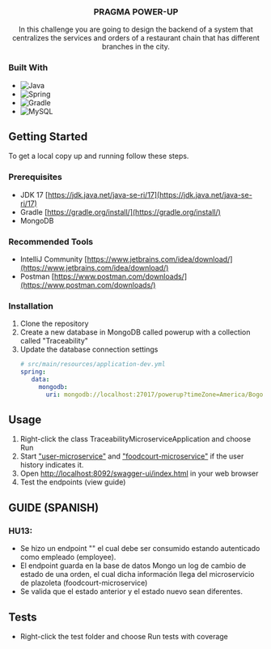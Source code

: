 <br />
<div align="center">
<h3 align="center">PRAGMA POWER-UP</h3>
  <p align="center">
    In this challenge you are going to design the backend of a system that centralizes the services and orders of a restaurant chain that has different branches in the city.
  </p>
</div>

### Built With

* ![Java](https://img.shields.io/badge/java-%23ED8B00.svg?style=for-the-badge&logo=java&logoColor=white)
* ![Spring](https://img.shields.io/badge/Spring-6DB33F?style=for-the-badge&logo=spring&logoColor=white)
* ![Gradle](https://img.shields.io/badge/Gradle-02303A.svg?style=for-the-badge&logo=Gradle&logoColor=white)
* ![MySQL](https://img.shields.io/badge/MySQL-00000F?style=for-the-badge&logo=mysql&logoColor=white)


<!-- GETTING STARTED -->
## Getting Started

To get a local copy up and running follow these steps.

### Prerequisites

* JDK 17 [https://jdk.java.net/java-se-ri/17](https://jdk.java.net/java-se-ri/17)
* Gradle [https://gradle.org/install/](https://gradle.org/install/)
* MongoDB

### Recommended Tools
* IntelliJ Community [https://www.jetbrains.com/idea/download/](https://www.jetbrains.com/idea/download/)
* Postman [https://www.postman.com/downloads/](https://www.postman.com/downloads/)

### Installation

1. Clone the repository
2. Create a new database in MongoDB called powerup with a collection called "Traceability"
3. Update the database connection settings
   ```yml
   # src/main/resources/application-dev.yml
   spring:
      data:
        mongodb:
          uri: mongodb://localhost:27017/powerup?timeZone=America/Bogota

<!-- USAGE -->
## Usage

1. Right-click the class TraceabilityMicroserviceApplication and choose Run
3. Start  ["user-microservice"](https://github.com/ridom997/user-microservice) and ["foodcourt-microservice"](https://github.com/ridom997/foodcourt-microservice) if the user history indicates it.
4.  Open [http://localhost:8092/swagger-ui/index.html](http://localhost:8092/swagger-ui/index.html) in your web browser
5. Test the endpoints (view guide)

<!-- GUIDE -->
## GUIDE (SPANISH)

### HU13:
+ Se hizo un endpoint "" el cual debe ser consumido estando autenticado como empleado (employee).
+ El endpoint guarda en la base de datos Mongo un log de cambio de estado de una orden, el cual dicha información llega del microservicio de plazoleta (foodcourt-microservice)
+ Se valida que el estado anterior y el estado nuevo sean diferentes.


## Tests

- Right-click the test folder and choose Run tests with coverage
